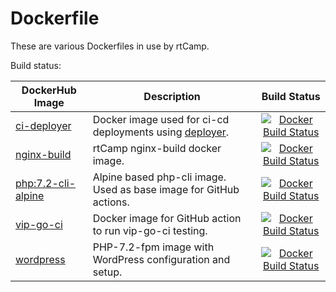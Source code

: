 # Dockerfile

These are various Dockerfiles in use by rtCamp.

Build status:

| DockerHub Image| Description     | Build Status  |
| -------------- | --------------- |:-------------:|
| [ci-deployer](https://hub.docker.com/r/rtcamp/ci-deployer/) | Docker image used for ci-cd deployments using [deployer](https://deployer.org/). | [![Docker Build Status](https://img.shields.io/docker/build/rtcamp/ci-deployer.svg)]() |
| [nginx-build](https://hub.docker.com/r/rtcamp/nginx-build/) | rtCamp nginx-build docker image. | [![Docker Build Status](https://img.shields.io/docker/build/rtcamp/nginx-build.svg)]() |
| [php:7.2-cli-alpine](https://hub.docker.com/r/rtcamp/php/) | Alpine based php-cli image. Used as base image for GitHub actions. | [![Docker Build Status](https://img.shields.io/docker/build/rtcamp/php.svg)]() |
| [vip-go-ci](https://hub.docker.com/r/rtcamp/vip-go-ci/) | Docker image for GitHub action to run vip-go-ci testing. | [![Docker Build Status](https://img.shields.io/docker/build/rtcamp/vip-go-ci.svg)]() |
| [wordpress](https://hub.docker.com/r/rtcamp/wordpress/) | PHP-7.2-fpm image with WordPress configuration and setup. | [![Docker Build Status](https://img.shields.io/docker/build/rtcamp/wordpress.svg)]() | |
